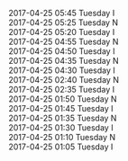 2017-04-25 05:45 Tuesday  I  
2017-04-25 05:25 Tuesday  N  
2017-04-25 05:20 Tuesday  I  
2017-04-25 04:55 Tuesday  N  
2017-04-25 04:50 Tuesday  I  
2017-04-25 04:35 Tuesday  N  
2017-04-25 04:30 Tuesday  I  
2017-04-25 02:40 Tuesday  N  
2017-04-25 02:35 Tuesday  I  
2017-04-25 01:50 Tuesday  N  
2017-04-25 01:45 Tuesday  I  
2017-04-25 01:35 Tuesday  N  
2017-04-25 01:30 Tuesday  I  
2017-04-25 01:10 Tuesday  N  
2017-04-25 01:05 Tuesday  I  
